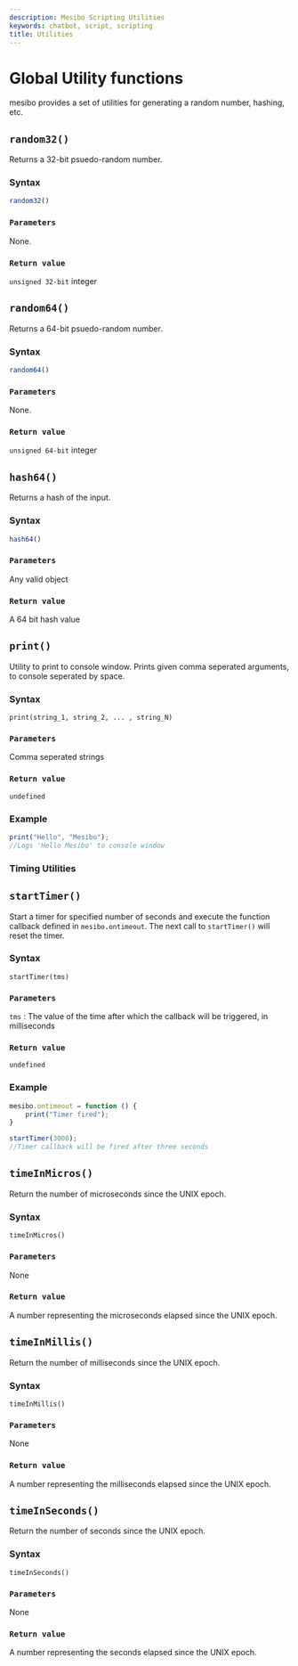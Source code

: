 ```yaml
---
description: Mesibo Scripting Utilities 
keywords: chatbot, script, scripting
title: Utilities 
---
```


# Global Utility functions 
mesibo provides a set of utilities for generating a random number, hashing, etc.
## `random32()`  
Returns a 32-bit psuedo-random number. 

### Syntax

```javascript
random32()
```
### `Parameters`
None.

### `Return value`
`unsigned 32-bit` integer 

## `random64()`  
Returns a 64-bit psuedo-random number. 

### Syntax

```javascript
random64()
```
### `Parameters`
None.

### `Return value`
`unsigned 64-bit` integer 

## `hash64()`  
Returns a hash of the input. 

### Syntax

```javascript
hash64()
```
### `Parameters`
Any valid object

### `Return value`
A 64 bit hash value 

## `print()`  
Utility to print to console window.
Prints given comma seperated arguments, to console seperated by space.

### Syntax

```
print(string_1, string_2, ... , string_N)
```

### `Parameters`
Comma seperated strings

### `Return value`
`undefined`

### Example

```javascript
print("Hello", "Mesibo");
//Logs 'Hello Mesibo' to console window
```

### Timing Utilities

## `startTimer()`
Start a timer for specified number of seconds and execute the function callback defined in `mesibo.ontimeout`.
The next call to `startTimer()` will reset the timer.

### Syntax

```
startTimer(tms)
```

### `Parameters`
`tms` :  The value of the time after which the callback will be triggered, in milliseconds

### `Return value`
`undefined`

### Example

```javascript
mesibo.ontimeout = function () {
	print("Timer fired");
}

startTimer(3000);
//Timer callback will be fired after three seconds
```

## `timeInMicros()`
Return the number of microseconds since the UNIX epoch. 

### Syntax

```
timeInMicros()
```
### `Parameters`
None
### `Return value`
A number representing the microseconds elapsed since the UNIX epoch.

## `timeInMillis()`
Return the number of milliseconds since the UNIX epoch. 

### Syntax

```
timeInMillis()
```
### `Parameters`
None
### `Return value`
A number representing the milliseconds elapsed since the UNIX epoch.

## `timeInSeconds()`
Return the number of seconds since the UNIX epoch. 

### Syntax

```
timeInSeconds()
```
### `Parameters`
None
### `Return value`
A number representing the seconds elapsed since the UNIX epoch.
